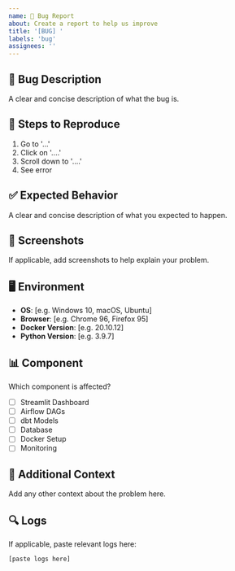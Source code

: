 ```yaml
---
name: 🐛 Bug Report
about: Create a report to help us improve
title: '[BUG] '
labels: 'bug'
assignees: ''
---
```


## 🐛 Bug Description
A clear and concise description of what the bug is.

## 🔄 Steps to Reproduce
1. Go to '...'
2. Click on '....'
3. Scroll down to '....'
4. See error

## ✅ Expected Behavior
A clear and concise description of what you expected to happen.

## 📸 Screenshots
If applicable, add screenshots to help explain your problem.

## 🖥️ Environment
- **OS**: [e.g. Windows 10, macOS, Ubuntu]
- **Browser**: [e.g. Chrome 96, Firefox 95]
- **Docker Version**: [e.g. 20.10.12]
- **Python Version**: [e.g. 3.9.7]

## 📊 Component
Which component is affected?
- [ ] Streamlit Dashboard
- [ ] Airflow DAGs
- [ ] dbt Models
- [ ] Database
- [ ] Docker Setup
- [ ] Monitoring

## 📝 Additional Context
Add any other context about the problem here.

## 🔍 Logs
If applicable, paste relevant logs here:
```
[paste logs here]
```
